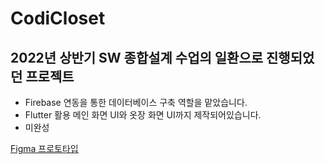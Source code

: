 # CodiCloset

## 2022년 상반기 SW 종합설계 수업의 일환으로 진행되었던 프로젝트

- Firebase 연동을 통한 데이터베이스 구축 역할을 맡았습니다.
- Flutter 활용 메인 화면 UI와 옷장 화면 UI까지 제작되어있습니다.
- 미완성

[Figma 프로토타입](https://www.figma.com/file/WCBFYleQrxciV6rsX9Yq9d/CODICLOSET?node-id=0-1&t=mgZF5Huf7kU6kndS-0)
